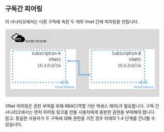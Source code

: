 ## 구독간 피어링

이 시나리오에서는 다른 구독에 속한 두 개의 Vnet 간에 피어링을 만듭니다.

![하위 시나리오간](./media/virtual-networks-create-vnetpeering-scenario-crosssub-include/figure01.PNG)

VNet 피어링은 권한 부여를 위해 RBAC\(역할 기반 액세스 제어\)가 필요합니다. 구독 간 시나리오에서는 먼저 피어링 링크를 만들 사용자에게 충분한 권한을 부여해야 합니다. 참고: 동일한 사용자가 두 구독에 대해 권한을 가진 경우 아래의 1-4 단계를 건너뛸 수 있습니다.

<!---HONumber=AcomDC_0803_2016-->